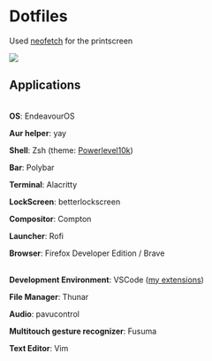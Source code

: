 # Dotfiles

Used [neofetch](https://github.com/dylanaraps/neofetch) for the printscreen

![](/others/screenshot1.png)

## Applications

\
**OS**: EndeavourOS

**Aur helper**: yay

**Shell**: Zsh (theme: [Powerlevel10k](https://github.com/romkatv/powerlevel10k))

**Bar**: Polybar

**Terminal**: Alacritty

**LockScreen**: betterlockscreen

**Compositor**: Compton

**Launcher**: Rofi

**Browser**: Firefox Developer Edition / Brave

\
**Development Environment**: VSCode ([my extensions](https://gist.github.com/gui1612/98bfc755f8358da4f0d40b6f5a213c2a))

**File Manager**: Thunar

**Audio**: pavucontrol

**Multitouch gesture recognizer**: Fusuma

**Text Editor**: Vim
